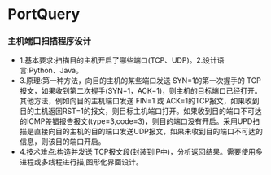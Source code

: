 # PortQuery
### 主机端口扫描程序设计
* 1.基本要求:扫描目的主机开启了哪些端口(TCP、UDP)。2.设计语言:Python、Java。
* 3.原理:第一种方法，向目的主机的某些端口发送 SYN=1的第一次握手的 TCP报文，如果收到第二次握手(SYN=1，ACK=1)，则主机的目标端口已经打开。其他方法，例如向目的主机端口发送 FIN=1 或 ACK=1的TCP报文，如果收到目的主机返回RST=1的报文，则目标主机端口打开。如果收到目的端口不可达的ICMP差错报告报文(type=3,code=3)，则目的端口没有开启。采用UPD扫描是直接向目的主机的目的端口发送UDP报文，如果未收到目的端口不可达的信息，则该目的端口开启。
* 4.技术难点:构造并发送 TCP报文段(封装到IP中)，分析返回结果。需要使用多进程或多线程进行描,图形化界面设计。
